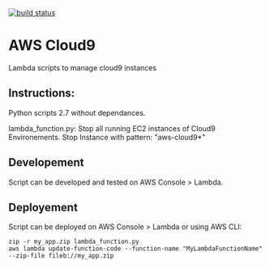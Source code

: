 <a href="https://drone.fpfis.eu/ec-europa/cloud9">
  <img src="https://drone.fpfis.eu/api/badges/ec-europa/cloud9/status.svg?branch=lambda/StopEC2Cloud9Instances" alt="build status">
</a>

# AWS Cloud9

Lambda scripts to manage cloud9 instances

## Instructions:


Python scripts 2.7 without dependances.

lambda_function.py: Stop all running EC2 instances of Cloud9 Environements.
Stop Instance with pattern: "aws-cloud9*"


## Developement

Script can be developed and tested on AWS Console > Lambda.


## Deployement 

Script can be deployed on AWS Console > Lambda or using AWS CLI:
```
zip -r my_app.zip lambda_function.py
aws lambda update-function-code --function-name "MyLambdaFunctionName" --zip-file fileb://my_app.zip
```


